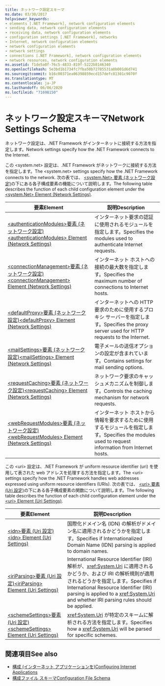 ```yaml
---
title: ネットワーク設定スキーマ
ms.date: 03/30/2017
helpviewer_keywords:
- elements [.NET Framework], network configuration elements
- sending data, network configuration elements
- receiving data, network configuration elements
- configuration settings [.NET Framework], networks
- Internet, network configuration elements
- network configuration elements
- network settings
- connections [.NET Framework], network configuration elements
- network resources, network configuration elements
ms.assetid: f1de5a0f-76c5-4833-819f-5222b8146340
ms.openlocfilehash: 5e3bd1b1734fc7fba50b72785531a8b001d6d741
ms.sourcegitcommit: b16c00371ea06398859ecd157defc81301c9070f
ms.translationtype: MT
ms.contentlocale: ja-JP
ms.lasthandoff: 06/06/2020
ms.locfileid: "71698150"
---
```

# <a name="network-settings-schema"></a><span data-ttu-id="60e7d-102">ネットワーク設定スキーマ</span><span class="sxs-lookup"><span data-stu-id="60e7d-102">Network Settings Schema</span></span>
<span data-ttu-id="60e7d-103">ネットワーク設定は、.NET Framework がインターネットに接続する方法を指定します。</span><span class="sxs-lookup"><span data-stu-id="60e7d-103">Network settings specify how the .NET Framework connects to the Internet.</span></span>

<span data-ttu-id="60e7d-104">この \<system.net> 設定は、.NET Framework がネットワークに接続する方法を指定します。</span><span class="sxs-lookup"><span data-stu-id="60e7d-104">The \<system.net> settings specify how the .NET Framework connects to the network.</span></span> <span data-ttu-id="60e7d-105">次の表では、 [ \<system.Net> 要素 (ネットワーク設定)](system-net-element-network-settings.md)の下にある各子構成要素の機能について説明します。</span><span class="sxs-lookup"><span data-stu-id="60e7d-105">The following table describes the function of each child configuration element under the [\<system.Net> Element (Network Settings)](system-net-element-network-settings.md).</span></span>  
  
|<span data-ttu-id="60e7d-106">要素</span><span class="sxs-lookup"><span data-stu-id="60e7d-106">Element</span></span>|<span data-ttu-id="60e7d-107">説明</span><span class="sxs-lookup"><span data-stu-id="60e7d-107">Description</span></span>|  
|-------------|-----------------|  
|[<span data-ttu-id="60e7d-108">\<authenticationModules>要素 (ネットワーク設定)</span><span class="sxs-lookup"><span data-stu-id="60e7d-108">\<authenticationModules> Element (Network Settings)</span></span>](authenticationmodules-element-network-settings.md)|<span data-ttu-id="60e7d-109">インターネット要求の認証に使用されるモジュールを指定します。</span><span class="sxs-lookup"><span data-stu-id="60e7d-109">Specifies the modules used to authenticate Internet requests.</span></span>|  
|[<span data-ttu-id="60e7d-110">\<connectionManagement>要素 (ネットワーク設定)</span><span class="sxs-lookup"><span data-stu-id="60e7d-110">\<connectionManagement> Element (Network Settings)</span></span>](connectionmanagement-element-network-settings.md)|<span data-ttu-id="60e7d-111">インターネット ホストへの接続の最大数を指定します。</span><span class="sxs-lookup"><span data-stu-id="60e7d-111">Specifies the maximum number of connections to Internet hosts.</span></span>|  
|[<span data-ttu-id="60e7d-112">\<defaultProxy>要素 (ネットワーク設定)</span><span class="sxs-lookup"><span data-stu-id="60e7d-112">\<defaultProxy> Element (Network Settings)</span></span>](defaultproxy-element-network-settings.md)|<span data-ttu-id="60e7d-113">インターネットへの HTTP 要求のために使用するプロキシ サーバーを指定します。</span><span class="sxs-lookup"><span data-stu-id="60e7d-113">Specifies the proxy server used for HTTP requests to the Internet.</span></span>|  
|[<span data-ttu-id="60e7d-114">\<mailSettings>要素 (ネットワーク設定)</span><span class="sxs-lookup"><span data-stu-id="60e7d-114">\<mailSettings> Element (Network Settings)</span></span>](mailsettings-element-network-settings.md)|<span data-ttu-id="60e7d-115">電子メールの送信オプションの設定が含まれています。</span><span class="sxs-lookup"><span data-stu-id="60e7d-115">Contains settings for mail sending options.</span></span>|  
|[<span data-ttu-id="60e7d-116">\<requestCaching>要素 (ネットワーク設定)</span><span class="sxs-lookup"><span data-stu-id="60e7d-116">\<requestCaching> Element (Network Settings)</span></span>](requestcaching-element-network-settings.md)|<span data-ttu-id="60e7d-117">ネットワーク要求のキャッシュメカニズムを制御します。</span><span class="sxs-lookup"><span data-stu-id="60e7d-117">Controls the caching mechanism for network requests.</span></span>|  
|[<span data-ttu-id="60e7d-118">\<webRequestModules>要素 (ネットワーク設定)</span><span class="sxs-lookup"><span data-stu-id="60e7d-118">\<webRequestModules> Element (Network Settings)</span></span>](webrequestmodules-element-network-settings.md)|<span data-ttu-id="60e7d-119">インターネット ホストから情報を要求するために使用するモジュールを指定します。</span><span class="sxs-lookup"><span data-stu-id="60e7d-119">Specifies the modules used to request information from Internet hosts.</span></span>|  
  
<span data-ttu-id="60e7d-120">この \<uri> 設定は、.NET Framework が uniform resource identifier (uri) を使用して表された web アドレスを処理する方法を指定します。</span><span class="sxs-lookup"><span data-stu-id="60e7d-120">The \<uri> settings specify how the .NET Framework handles web addresses expressed using uniform resource identifiers (URIs).</span></span> <span data-ttu-id="60e7d-121">次の表では、 [ \<uri> 要素 (Uri 設定)](uri-element-uri-settings.md)の下にある各子構成要素の関数について説明します。</span><span class="sxs-lookup"><span data-stu-id="60e7d-121">The following table describes the function of each child configuration element under the [\<uri> Element (Uri Settings)](uri-element-uri-settings.md).</span></span>  
  
|<span data-ttu-id="60e7d-122">要素</span><span class="sxs-lookup"><span data-stu-id="60e7d-122">Element</span></span>|<span data-ttu-id="60e7d-123">説明</span><span class="sxs-lookup"><span data-stu-id="60e7d-123">Description</span></span>|  
|-------------|-----------------|  
|[<span data-ttu-id="60e7d-124">\<idn>要素 (Uri 設定)</span><span class="sxs-lookup"><span data-stu-id="60e7d-124">\<idn> Element (Uri Settings)</span></span>](idn-element-uri-settings.md)|<span data-ttu-id="60e7d-125">国際化ドメイン名 (IDN) の解析がドメイン名に適用されるかどうかを指定します。</span><span class="sxs-lookup"><span data-stu-id="60e7d-125">Specifies if Internationalized Domain Name (IDN) parsing is applied to domain names.</span></span>|  
|[<span data-ttu-id="60e7d-126">\<iriParsing>要素 (Uri 設定)</span><span class="sxs-lookup"><span data-stu-id="60e7d-126">\<iriParsing> Element (Uri Settings)</span></span>](iriparsing-element-uri-settings.md)|<span data-ttu-id="60e7d-127">International Resource Identifier (IRI) 解析が、<xref:System.Uri> に適用されるかどうか、および IRI の解析規則が適用されるどうかを指定します。</span><span class="sxs-lookup"><span data-stu-id="60e7d-127">Specifies if International Resource Identifier (IRI) parsing is applied to a <xref:System.Uri> and whether IRI parsing rules should be applied.</span></span>|  
|[<span data-ttu-id="60e7d-128">\<schemeSettings>要素 (Uri 設定)</span><span class="sxs-lookup"><span data-stu-id="60e7d-128">\<schemeSettings> Element (Uri Settings)</span></span>](schemesettings-element-uri-settings.md)|<span data-ttu-id="60e7d-129"><xref:System.Uri> が特定のスキームに解析される方法を指定します。</span><span class="sxs-lookup"><span data-stu-id="60e7d-129">Specifies how a <xref:System.Uri> will be parsed for specific schemes.</span></span>|  
  
## <a name="see-also"></a><span data-ttu-id="60e7d-130">関連項目</span><span class="sxs-lookup"><span data-stu-id="60e7d-130">See also</span></span>

- [<span data-ttu-id="60e7d-131">構成 (インターネット アプリケーションを)</span><span class="sxs-lookup"><span data-stu-id="60e7d-131">Configuring Internet Applications</span></span>](../../../network-programming/configuring-internet-applications.md)
- [<span data-ttu-id="60e7d-132">構成ファイル スキーマ</span><span class="sxs-lookup"><span data-stu-id="60e7d-132">Configuration File Schema</span></span>](../index.md)
